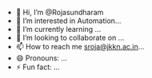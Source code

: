 - 👋 Hi, I’m @Rojasundharam
- 👀 I’m interested in Automation...
- 🌱 I’m currently learning ...
- 💞️ I’m looking to collaborate on ...
- 📫 How to reach me sroja@jkkn.ac.in...
- 😄 Pronouns: ...
- ⚡ Fun fact: ...

<!---
Rojasundharam/Rojasundharam is a ✨ special ✨ repository because its `README.md` (this file) appears on your GitHub profile.
You can click the Preview link to take a look at your changes.
--->
